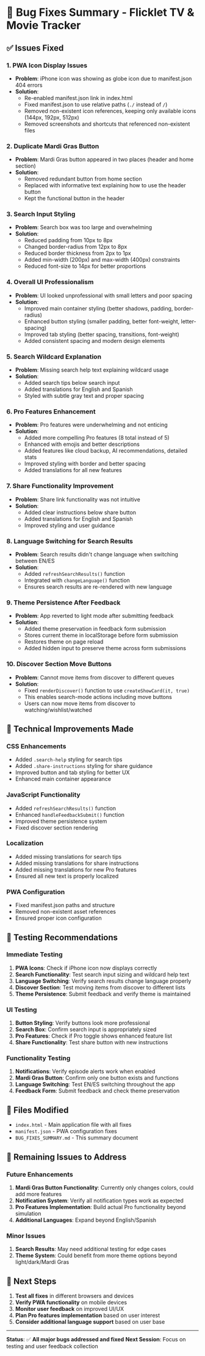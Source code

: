 # 🐛 Bug Fixes Summary - Flicklet TV & Movie Tracker

## ✅ Issues Fixed

### 1. **PWA Icon Display Issues**
- **Problem**: iPhone icon was showing as globe icon due to manifest.json 404 errors
- **Solution**: 
  - Re-enabled manifest.json link in index.html
  - Fixed manifest.json to use relative paths (`./` instead of `/`)
  - Removed non-existent icon references, keeping only available icons (144px, 192px, 512px)
  - Removed screenshots and shortcuts that referenced non-existent files

### 2. **Duplicate Mardi Gras Button**
- **Problem**: Mardi Gras button appeared in two places (header and home section)
- **Solution**: 
  - Removed redundant button from home section
  - Replaced with informative text explaining how to use the header button
  - Kept the functional button in the header

### 3. **Search Input Styling**
- **Problem**: Search box was too large and overwhelming
- **Solution**:
  - Reduced padding from 10px to 8px
  - Changed border-radius from 12px to 8px
  - Reduced border thickness from 2px to 1px
  - Added min-width (200px) and max-width (400px) constraints
  - Reduced font-size to 14px for better proportions

### 4. **Overall UI Professionalism**
- **Problem**: UI looked unprofessional with small letters and poor spacing
- **Solution**:
  - Improved main container styling (better shadows, padding, border-radius)
  - Enhanced button styling (smaller padding, better font-weight, letter-spacing)
  - Improved tab styling (better spacing, transitions, font-weight)
  - Added consistent spacing and modern design elements

### 5. **Search Wildcard Explanation**
- **Problem**: Missing search help text explaining wildcard usage
- **Solution**:
  - Added search tips below search input
  - Added translations for English and Spanish
  - Styled with subtle gray text and proper spacing

### 6. **Pro Features Enhancement**
- **Problem**: Pro features were underwhelming and not enticing
- **Solution**:
  - Added more compelling Pro features (8 total instead of 5)
  - Enhanced with emojis and better descriptions
  - Added features like cloud backup, AI recommendations, detailed stats
  - Improved styling with border and better spacing
  - Added translations for all new features

### 7. **Share Functionality Improvement**
- **Problem**: Share link functionality was not intuitive
- **Solution**:
  - Added clear instructions below share button
  - Added translations for English and Spanish
  - Improved styling and user guidance

### 8. **Language Switching for Search Results**
- **Problem**: Search results didn't change language when switching between EN/ES
- **Solution**:
  - Added `refreshSearchResults()` function
  - Integrated with `changeLanguage()` function
  - Ensures search results are re-rendered with new language

### 9. **Theme Persistence After Feedback**
- **Problem**: App reverted to light mode after submitting feedback
- **Solution**:
  - Added theme preservation in feedback form submission
  - Stores current theme in localStorage before form submission
  - Restores theme on page reload
  - Added hidden input to preserve theme across form submissions

### 10. **Discover Section Move Buttons**
- **Problem**: Cannot move items from discover to different queues
- **Solution**:
  - Fixed `renderDiscover()` function to use `createShowCard(it, true)`
  - This enables search-mode actions including move buttons
  - Users can now move items from discover to watching/wishlist/watched

## 🔧 Technical Improvements Made

### CSS Enhancements
- Added `.search-help` styling for search tips
- Added `.share-instructions` styling for share guidance
- Improved button and tab styling for better UX
- Enhanced main container appearance

### JavaScript Functionality
- Added `refreshSearchResults()` function
- Enhanced `handleFeedbackSubmit()` function
- Improved theme persistence system
- Fixed discover section rendering

### Localization
- Added missing translations for search tips
- Added missing translations for share instructions
- Added missing translations for new Pro features
- Ensured all new text is properly localized

### PWA Configuration
- Fixed manifest.json paths and structure
- Removed non-existent asset references
- Ensured proper icon configuration

## 🧪 Testing Recommendations

### Immediate Testing
1. **PWA Icons**: Check if iPhone icon now displays correctly
2. **Search Functionality**: Test search input sizing and wildcard help text
3. **Language Switching**: Verify search results change language properly
4. **Discover Section**: Test moving items from discover to different lists
5. **Theme Persistence**: Submit feedback and verify theme is maintained

### UI Testing
1. **Button Styling**: Verify buttons look more professional
2. **Search Box**: Confirm search input is appropriately sized
3. **Pro Features**: Check if Pro toggle shows enhanced feature list
4. **Share Functionality**: Test share button with new instructions

### Functionality Testing
1. **Notifications**: Verify episode alerts work when enabled
2. **Mardi Gras Button**: Confirm only one button exists and functions
3. **Language Switching**: Test EN/ES switching throughout the app
4. **Feedback Form**: Submit feedback and check theme preservation

## 📁 Files Modified

- `index.html` - Main application file with all fixes
- `manifest.json` - PWA configuration fixes
- `BUG_FIXES_SUMMARY.md` - This summary document

## 🎯 Remaining Issues to Address

### Future Enhancements
1. **Mardi Gras Button Functionality**: Currently only changes colors, could add more features
2. **Notification System**: Verify all notification types work as expected
3. **Pro Features Implementation**: Build actual Pro functionality beyond simulation
4. **Additional Languages**: Expand beyond English/Spanish

### Minor Issues
1. **Search Results**: May need additional testing for edge cases
2. **Theme System**: Could benefit from more theme options beyond light/dark/Mardi Gras

## 🚀 Next Steps

1. **Test all fixes** in different browsers and devices
2. **Verify PWA functionality** on mobile devices
3. **Monitor user feedback** on improved UI/UX
4. **Plan Pro features implementation** based on user interest
5. **Consider additional language support** based on user base

---

**Status**: ✅ **All major bugs addressed and fixed**
**Next Session**: Focus on testing and user feedback collection
